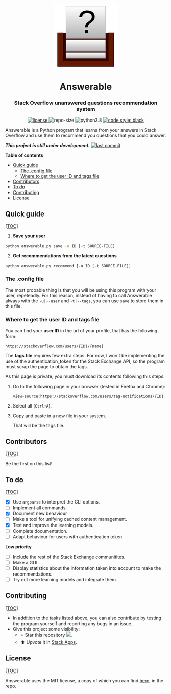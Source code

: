 <p align="center">
    <img src="doc/logo.svg" height="200px" alt="logo" title="Answerable">
</p>
<h1 align="center">Answerable</h1>
<h3 align="center">Stack Overflow unanswered questions recommendation system</h3>
<p align="center">
	<a href="LICENSE">
        <img alt="license" src="https://img.shields.io/badge/license-MIT-informational">
    </a>
	<img alt="repo-size" src="https://img.shields.io/github/repo-size/MiguelMJ/Answerable">
	<img alt="python3.8" src="https://img.shields.io/badge/python-3.8-informational">  
	<a href="https://github.com/psf/black">
        <img alt="code style: black" src="https://img.shields.io/badge/code%20style-black-000000.svg">
    </a>
</p>

Answerable is a Python program that learns from your answers in Stack Overflow and use them to recommend you questions that you could answer.

___This project is still under development.___ [![last commit](https://img.shields.io/github/last-commit/MiguelMJ/Answerable)](https://github.com/MiguelMJ/Answerable)

**Table of contents**

<span id="toc"></span>

  - [Quick guide](#Quick-guide24)
    - [The .config file](#The-.config-file41)
    - [Where to get the user ID and tags file](#Where-to-get-the-user-ID-and-tags-file45)
  - [Contributors](#Contributors69)
  - [To do](#To-do75)
  - [Contributing](#Contributing94)
  - [License](#License103)

<h2 id="Quick-guide24">Quick guide</h2> 

[[TOC](#toc)]

1. **Save your user**

```bash
python answerable.py save -u ID [-t SOURCE-FILE]
```

2. **Get recommendations from the latest questions**

```bash
python answerable.py recommend [-u ID [-t SOURCE-FILE]]
```


<h3 id="The-.config-file41">The .config file</h3> 

The most probable thing is that you will be using this program with your user, repeteadly. For this reason, instead of having to call Answerable always with the `-u|--user` and `-t|--tags`, you can use `save` to store them in this file.

<h3 id="Where-to-get-the-user-ID-and-tags-file45">Where to get the user ID and tags file</h3> 

You can find your **user ID** in the url of your profile, that has the following form:

```
https://stackoverflow.com/users/{ID}/{name}
```

The **tags file** requires few extra steps. For now, I won't be implementing the use of the authentication_token for the Stack Exchange API, so the program must scrap the page to obtain the tags.

As this page is private, you must download its contents following this steps: 

1. Go to the following page in your browser (tested in Firefox and Chrome):

   ```
   view-source:https://stackoverflow.com/users/tag-notifications/{ID}
   ```

2. Select all (`Ctrl+A`).

3. Copy and paste in a new file in your system.

   That will be the tags file.

<h2 id="Contributors69">Contributors</h2> 

[[TOC](#toc)]

Be the first on this list!

<h2 id="To-do75">To do</h2> 

[[TOC](#toc)]

- [x] Use `argparse` to interpret the CLI options.
- [ ] ~~Implement all commands.~~
- [x] Document new behaviour
- [ ] Make a tool for unifying cached content management.
- [x] Test and improve the learning models.
- [ ] Complete documentation.
- [ ] Adapt behaviour for users with authentication token.

**Low priority**

- [ ] Include the rest of the Stack Exchange communitites.
- [ ] Make a GUI.
- [ ] Display statistics about the information taken into account to make the recommendations.
- [ ] Try out more learning models and integrate them.

<h2 id="Contributing94">Contributing</h2> 

[[TOC](#toc)]

- In addition to the tasks listed above, you can also contribute by testing the program yourself and reporting any bugs in an issue.
- Give this project some visibility:
  - :star: Star this repository ![](https://img.shields.io/github/stars/MiguelMJ/Answerable?style=social).
  - :arrow_up: Upvote it in [Stack Apps](https://stackapps.com/questions/8805/placeholder-answerable-a-recomendator-of-unanswered-questions).

<h2 id="License103">License</h2> 

[[TOC](#toc)]

Answerable uses the MIT license, a copy of which you can find [here](LICENSE), in the repo.

